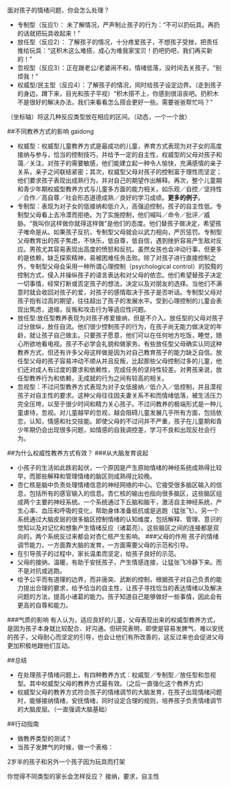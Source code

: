 面对孩子的情绪问题，你会怎么处理？
* 专制型（反应1）： 未了解情况，严声制止孩子的行为：“不可以扔玩具。再扔的话就把玩具收起来！”
* 放任型（反应2）： 了解孩子的情况，十分疼爱孩子，不想孩子受挫，把责任推给玩具：“这积木这么难搭，成心为难我家宝贝！扔吧扔吧，我们再买新的！”
* 忽视型（反应3）：正在跟老公/老婆闹不和，情绪低落，没时间去关孩子。“别烦我！”
* 权威型/民主型（反应4）：了解孩子的情况，同时给孩子设定边界。（走到孩子的身边，蹲下来，目光和孩子平视）“积木搭不上，你感到很沮丧吧。扔积木不是很好的解决办法，我们来看看怎么搭会更好一些。需要爸爸帮忙吗？”

（坐标轴）将这几种反应类型放在相应的区间。（动态，一个一个放）

##不同教养方式的影响 gaidong
* 权威型：权威型儿童教养方式是最成功的儿童，养育方式表现为对子女的高度接纳与参与，恰当的控制技巧，并给予一定的自主性，权威型的父母对孩子和蔼／关注，对孩子的需要敏感，他们能建立起一种令人愉快，充满感情的亲子关系，亲子之间联结紧密；其次，权威型父母对孩子的控制富于理性而坚定；他们要求孩子表现出成熟行为，并对自己的期望作出解释。再次，整个儿童期和青少年期权威型教养方式与儿童多方面的能力相关，如乐观／自控／坚持性／合作／高自尊／社会形态道德成熟／良好的学习成绩。**更多的例子**。
* 专制型：表现为对子女的低接纳和低介入，高强迫控制，孩子的自主性低。专制型父母看上去冷漠而拒绝。为了实施控制，他们喊叫／命令／批评／威胁。“我叫你这样做你就得这样做”是他们的态度。他们替孩子做决定，希望孩子唯命是从。如果孩子反抗，专制型父母就会以武力相向，严厉惩罚。专制型父母教育出的孩子焦虑，不快乐，低自尊，低自信，遇到挫折容易产生敌对反应。男孩尤其容易表现出高度的愤怒和反抗。虽然女孩也会冲动行事，但更多的是依赖，缺乏探索精神，易被困难任务击败。除了对孩子进行直接控制之外，专制型父母会采用一种所谓心理控制（psychological control）的狡黠的控制方式，侵入并操纵孩子的语言表达和对父母的依恋。他们希望替孩子决定一切事情，经常打断或否定孩子的想法，决定以及对朋友的选择。当他们不满意时就会收回对孩子的爱，对孩子的感情取决于孩子是否听话。专制型父母对孩子抱有过高的期望，往往超出了孩子的发展水平。受到心理控制的儿童会表现出焦虑，退缩，反叛和攻击行为等适应性问题。
* 放任型:放任型教养表现为对孩子疼爱接纳，但是不介入。放任型的父母对孩子过分放纵，放任自流。他们很少控制孩子的行为，在孩子尚无能力做决定的年龄，就让孩子自己做主。只要孩子愿意，他们可以在任何地方吃饭，睡觉，随心所欲地看电视。孩子不必学会礼貌和做家务。有些放任型父母确实认同这种教养方式，但还有许多父母这样做是因为对自己教育孩子的能力缺乏自信。放任型父母的孩子容易冲动不顺从并且反叛，比起那些父母控制过多的儿童，他们还对成人有过度的要求和依赖性，完成任务的坚持性较差。对男孩来说，放任型教养行为和依赖，无成就的行为之间有较高的相关。
* 忽视型：不过问型教养方式表现为对子女低接纳／低介入／低控制，并且漠视孩子对自主性的要求。这种父母往往因夫妻关系不和而情绪低落，被生活压力完全压垮，以至于很少时间和精力关心孩子。不过问教养的极端形式是一种儿童虐待，忽视。对儿童越早的忽视，越会阻碍儿童发展几乎所有方面，包括依恋，认知，情感和社交技能。即使父母的不过问并不严重，孩子在儿童期和青少年期仍会出现很多问题，如情感的自我调控差，学习不良和出现反社会行为。

##为什么权威性教养方式有效？
###从大脑发育说起
* 小孩子的生活如此跌宕起伏，一个原因是产生原始情绪的神经系统成熟得比较早，而那些解释和管理情绪的脑区则成熟得比较晚。
* 杏仁核是脑中负责处理情绪信息的神经网络的中心。它接受很多脑区输入的信息，包括所有的感官输入的信息。杏仁核的输出也指向很多脑区，这些脑区组成两个主要的神经系统。一个系统通过下丘脑和脑干，激活自主神经系统，产生心率、血压和呼吸的变化，帮助身体准备抵抗或是逃跑（猛张飞）。另一个系统通过大脑皮层的很多脑区控制情绪的认知维度，包括解释、管理、意识的觉知以及对记忆和想象产生情绪反应（诸葛亮）。这些脑区之间的连接都是双向的，两个系统反过来都会对杏仁核产生影响。
###父母的作用
孩子的情绪调节能力，一方面靠大脑的发育，一方面需要父母的示范和引导。
* 在引导孩子的过程中，家长温柔而坚定，给孩子良好的示范。
* 父母的接纳，温暖，有助于安抚孩子，产生情感连接，让猛张飞冷静下来。而不是对抗或逃跑。
* 给予公平而有道理的边界，而非唐突、武断的控制，根据孩子对自己负责的能力提出合理的要求，给予恰当的自主性，让孩子寻找恰当的表达情绪以及解决问题的方法，提高小诸葛的能力。孩子知道自己能够做好一些事情，因此会有更高的自尊和能力。

###气质的影响
有人认为，适应良好的儿童，父母表现出来的权威型教养方式，是因为孩子本身就比较配合、好沟通。但研究表明，即使是容易发脾气、难以安抚的孩子，父母耐心而坚定的引导，也会让他们有所改善的，这反过来也会促进父母更加积极地跟他们互动。


##总结
* 在处理孩子情绪问题上，有四种教养方式：权威型／专制型／放任型和忽视型。其中权威型父母的教养方式最有效。（之后一直强化这个教养方式）
* 权威型父母的教养方式符合孩子的情绪调节的大脑发育，在孩子出现情绪问题时，能够接纳情绪，安抚情绪，同时设定合理的规则，培养孩子负责情绪调节的大脑皮层。（一直强调大脑基础）

##行动指南
* 做教养类型的测试？
* 当孩子发脾气的时候，做一个表格：


2岁半的孩子和另外一个孩子因为玩具而打架


你觉得不同类型的家长会怎样反应？
接纳，要求，自主性


























